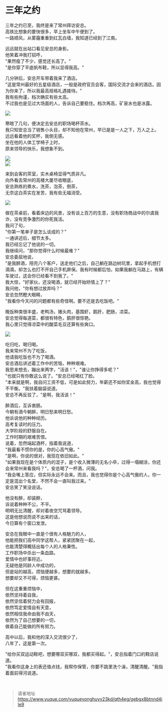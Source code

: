 # 三年之约
三年之约已至，我终是来了常州拜访安总。  
高铁比想象的要快很多，早上坐车中午便到了。  
一路顺风，从雾霾重重到红瓦白墙，我知道已经到了江南。

远远就在出站口看见安总的身影。  
他笑着冲我打招呼，  
"果然瘦了不少，感觉还长高了。"  
"是你穿了平底帆布鞋，所以显得我高。"

几分钟后，安总开车带着我来了酒店。  
"这是常州最好的五星级酒店，一般是政府官员会客，国际交流才会来的酒店。因为你来了，所以我最高规格礼遇接待。"  
我有些拘谨，档次确实有些太高。  
不过我也是见过大场面的人，告诉自己要稳住。档次再高，矿泉水也是冰露。

![](https://cdn.nlark.com/yuque/0/2023/jpeg/1572912/1695949483467-694421b4-48aa-4393-994e-58d61c43d459.jpeg#averageHue=%23a99c74&clientId=ue643a44e-ed9b-4&from=paste&id=u735fb0da&originHeight=608&originWidth=1080&originalType=url&ratio=1&rotation=0&showTitle=false&status=done&style=none&taskId=ub217b529-be14-49f4-b3f0-dc0f9009e5d&title=)

寒暄了几句，便决定去安总的职场喝杯茶水。  
我只知安总当了销售小头目，却不知他在常州，早已是是一人之下，万人之上。  
远远看着他的奖杯，我倒无感。  
坐在他的人体工学椅子上时，  
原来领导的快乐，我想象不到。

![](https://cdn.nlark.com/yuque/0/2023/jpeg/1572912/1695949483422-f4dd02aa-9dd0-4624-a463-bc222dc13194.jpeg#averageHue=%23838674&clientId=ue643a44e-ed9b-4&from=paste&id=u5ae3d6a9&originHeight=1920&originWidth=1080&originalType=url&ratio=1&rotation=0&showTitle=false&status=done&style=none&taskId=u4337001f-8ea6-4e5e-a390-bf4ad0b51a0&title=)  
![](https://cdn.nlark.com/yuque/0/2023/jpeg/1572912/1695949483466-05cadfeb-babc-4a2d-920a-9640845f9fc3.jpeg#averageHue=%236c757f&clientId=ue643a44e-ed9b-4&from=paste&id=u76dd6130&originHeight=608&originWidth=1080&originalType=url&ratio=1&rotation=0&showTitle=false&status=done&style=none&taskId=u1b6d2fe3-12e5-4340-a274-1b0050446dc&title=)

来到会客的茶室，实木桌椅显得气质非凡。  
向外看去常州的高楼大厦尽收眼底，  
安总熟练的煮水，洗茶，泡茶，倒茶，  
无奈这白茶实在发苦，我有些无福消受。

![](https://cdn.nlark.com/yuque/0/2023/jpeg/1572912/1695949483482-d187555c-1ae2-44c1-8589-82a5f4d18014.jpeg#averageHue=%239da0a5&clientId=ue643a44e-ed9b-4&from=paste&id=u6803b514&originHeight=608&originWidth=1080&originalType=url&ratio=1&rotation=0&showTitle=false&status=done&style=none&taskId=u9afd311a-3572-4fee-a4c0-2dbad4fc24d&title=)

做在茶桌前，看着床边的风景，没有谈上百万的生意，没有职场商战中的尔虞我诈，没有竞争激烈的你死我活。  
我问了句，  
"你第一笔单子是怎么谈成的？"  
一通讲述后，细节太多。  
我已经忘记了他说的一切。  
我继续问，"那你觉得什么时候最难？"  
安总委屈地说，  
"是我醉酒，陪完八个客户，送走他们之后，自己躺在路边树坑里，拿起手机想打滴滴，却怎么也打不开自己手机屏保。我有时候都后怕，如果我躺在马路上，有辆车驶过，这会你已经看不到我了。"  
我大惊，"好家伙，还没喝酒，就已经开始矫情上了？"  
我问他，"你有想过放弃吗？"  
安总忽然瞪大眼睛，  
"我看你今天问的问题都有些奇怪啊。要不还是去吃饭吧。"

晚饭种类很丰盛，老鸭汤，猪头肉，基围虾，鹅肝，肥肠，凉菜。  
安总觉得每道菜，都很有特色，鹅肝很惊艳。  
我心里只觉得凉菜中的酸菜毛豆还算有些爽口。

![](https://cdn.nlark.com/yuque/0/2023/jpeg/1572912/1695949483487-7e2f9cf9-5e72-4b02-9bdb-81df2c17796c.jpeg#averageHue=%23616e57&clientId=ue643a44e-ed9b-4&from=paste&id=u46f7e4b6&originHeight=1440&originWidth=1080&originalType=url&ratio=1&rotation=0&showTitle=false&status=done&style=none&taskId=ua33b9be4-cf54-46cf-8ed0-1c9540084f5&title=)

吃归吃，喝归喝。  
我来常州不为了吃饭，  
他请我吃饭也不为了喝酒。  
安总酒后讲述着工作中的苦恼，种种艰难。  
我思来想去，蹦出来两字，"活该！"，"谁让你挣得多呢？"  
"也就只有你敢这么说了。"安总已经喝红了脸。  
"本来就是啊，我自问工资不低，可是如此努力，年薪还不如你奖金高，我也觉得不平衡。"我扶着脑袋说道。  
安总不再反驳了，"是啊，我活该！"

醉酒后，互诉衷肠。  
今朝有酒今朝醉，明日愁来明日愁。  
他诉说他的种种经历。  
高考复读时的压力。  
大学阶段的舒服自在。  
工作时期的艰难苦恨。  
说着，忽然端起酒杯，指着我说道，  
"我最看不惯你的是，你的心高气傲。"  
"是啊，你说的很对，我现在依旧如此。"  
"如果我现在是个体质内的混子，是个收入微薄的无名小卒，过得一塌糊涂，你还会来常州来看我吗？"，安总喝了一杯酒，问我。  
"我会嘴上答应，但实际永远不会来。而且，我也觉得你是个心高气傲的人，你一定是混出个名堂，不然不会一直叫我过来。"  
安总笑了笑没说话。

他没有醉，却装醉，  
诉说着种种不公，不平。  
明明无比清醒，却对着夜空咒骂着领导。  
这是他想说而说不出来的话，  
今日算有个窗口发泄。

安总在我眼中一直是个很有人格魅力的人，  
他能把我们高中同学这帮人，紧紧团聚在一起，  
也能清楚得概括出每个人的人格秉性。  
工作职场中杀出一条血路。  
爱情中也好事将近。  
无疑他是同龄人中成功的，  
但是站的越高，烦恼便越多，想要的就越多。  
想要却又不可得，烦恼更甚。

但在这重重烦恼中，  
依然坚持着自我，  
依然坚信着努力会有回报，  
依然笃定爱情自有天意，  
依然相信我命由我不由天，  
依然为了自己想要的一切，  
做着自己能做的所有努力。

高中以后，我和他的深入交流很少了，  
八年了，这是第一次。

"给你买双运动鞋吧，想要哪双买哪双，我都买得起。"，安总指着门口的鞋店说道。  
"我看你这身上的表还值点钱，我帮你保管，你要不跳里洗个澡，清醒清醒。"我指着面前得河说道。

<br>
  
> 语雀地址 https://www.yuque.com/yuqueyonghuyv23kd/qth4eg/gebgx8btnnd4ile9